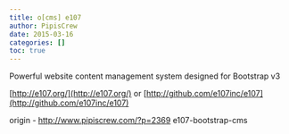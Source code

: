 ```yaml
---
title: o[cms] e107
author: PipisCrew
date: 2015-03-16
categories: []
toc: true
---
```


Powerful website content management system designed for Bootstrap v3

[http://e107.org/](http://e107.org/)
or
[http://github.com/e107inc/e107](http://github.com/e107inc/e107)

origin - http://www.pipiscrew.com/?p=2369 e107-bootstrap-cms